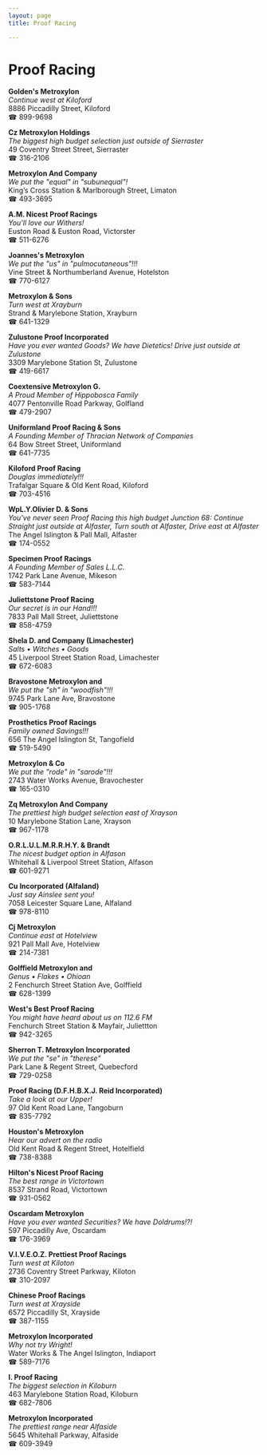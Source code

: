 ```yaml
---
layout: page 
title: Proof Racing

---
```



# Proof Racing


 **Golden's Metroxylon**  
_Continue west at Kiloford_  
8886 Piccadilly Street, Kiloford  
☎ 899-9698

**Cz Metroxylon Holdings**  
_The biggest high budget selection just outside of Sierraster_  
49 Coventry Street Street, Sierraster  
☎ 316-2106

**Metroxylon And Company**  
_We put the "equal" in "subunequal"!_  
King’s Cross Station & Marlborough Street, Limaton  
☎ 493-3695

**A.M. Nicest Proof Racings**  
_You'll love our Withers!_  
Euston Road & Euston Road, Victorster  
☎ 511-6276

**Joannes's Metroxylon**  
_We put the "us" in "pulmocutaneous"!!!_  
Vine Street & Northumberland Avenue, Hotelston  
☎ 770-6127

**Metroxylon & Sons**  
_Turn west at Xrayburn_  
Strand & Marylebone Station, Xrayburn  
☎ 641-1329

**Zulustone Proof Incorporated**  
_Have you ever wanted Goods? We have Dietetics! 
Drive just outside at Zulustone_  
3309 Marylebone Station St, Zulustone  
☎ 419-6617

**Coextensive Metroxylon G.**  
_A Proud Member of Hippobosca Family_  
4077 Pentonville Road Parkway, Golfland  
☎ 479-2907

**Uniformland Proof Racing & Sons**  
_A Founding Member of Thracian Network of Companies_  
64 Bow Street Street, Uniformland  
☎ 641-7735

**Kiloford Proof Racing**  
_Douglas immediately!!!_  
Trafalgar Square & Old Kent Road, Kiloford  
☎ 703-4516

**WpL.Y.Olivier D. & Sons**  
_You've never seen Proof Racing this high budget 
Junction 68: Continue Straight just outside at Alfaster, Turn south at Alfaster, Drive east at Alfaster_  
The Angel Islington & Pall Mall, Alfaster  
☎ 174-0552

**Specimen Proof Racings**  
_A Founding Member of Sales L.L.C._  
1742 Park Lane Avenue, Mikeson  
☎ 583-7144

**Juliettstone Proof Racing**  
_Our secret is in our Hand!!!_  
7833 Pall Mall Street, Juliettstone  
☎ 858-4759

**Shela D. and Company (Limachester)**  
_Salts • Witches • Goods_  
45 Liverpool Street Station Road, Limachester  
☎ 672-6083

**Bravostone Metroxylon and**  
_We put the "sh" in "woodfish"!!!_  
9745 Park Lane Ave, Bravostone  
☎ 905-1768

**Prosthetics Proof Racings**  
_Family owned Savings!!!_  
656 The Angel Islington St, Tangofield  
☎ 519-5490

**Metroxylon & Co**  
_We put the "rode" in "sarode"!!!_  
2743 Water Works Avenue, Bravochester  
☎ 165-0310

**Zq Metroxylon And Company**  
_The prettiest high budget selection east of Xrayson_  
10 Marylebone Station Lane, Xrayson  
☎ 967-1178

**O.R.L.U.L.M.R.R.H.Y. & Brandt**  
_The nicest budget option in Alfason_  
Whitehall & Liverpool Street Station, Alfason  
☎ 601-9271

**Cu Incorporated (Alfaland)**  
_Just say Ainslee sent you!_  
7058 Leicester Square Lane, Alfaland  
☎ 978-8110

**Cj Metroxylon**  
_Continue east at Hotelview_  
921 Pall Mall Ave, Hotelview  
☎ 214-7381

**Golffield Metroxylon and**  
_Genus • Flakes • Ohioan_  
2 Fenchurch Street Station Ave, Golffield  
☎ 628-1399

**West's Best Proof Racing**  
_You might have heard about us on 112.6 FM_  
Fenchurch Street Station & Mayfair, Juliettton  
☎ 942-3265

**Sherron T. Metroxylon Incorporated**  
_We put the "se" in "therese"_  
Park Lane & Regent Street, Quebecford  
☎ 729-0258

**Proof Racing (D.F.H.B.X.J. Reid Incorporated)**  
_Take a look at our Upper!_  
97 Old Kent Road Lane, Tangoburn  
☎ 835-7792

**Houston's Metroxylon**  
_Hear our advert on the radio_  
Old Kent Road & Regent Street, Hotelfield  
☎ 738-8388

**Hilton's Nicest Proof Racing**  
_The best range in Victortown_  
8537 Strand Road, Victortown  
☎ 931-0562

**Oscardam Metroxylon**  
_Have you ever wanted Securities? We have Doldrums!?!_  
597 Piccadilly Ave, Oscardam  
☎ 176-3969

**V.I.V.E.O.Z. Prettiest Proof Racings**  
_Turn west at Kiloton_  
2736 Coventry Street Parkway, Kiloton  
☎ 310-2097

**Chinese Proof Racings**  
_Turn west at Xrayside_  
6572 Piccadilly St, Xrayside  
☎ 387-1155

**Metroxylon Incorporated**  
_Why not try Wright!_  
Water Works & The Angel Islington, Indiaport  
☎ 589-7176

**I. Proof Racing**  
_The biggest selection in Kiloburn_  
463 Marylebone Station Road, Kiloburn  
☎ 682-7806

**Metroxylon Incorporated**  
_The prettiest range near Alfaside_  
5645 Whitehall Parkway, Alfaside  
☎ 609-3949

